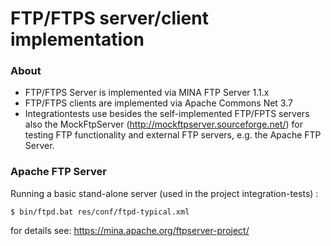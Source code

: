 # FTP/FTPS server/client implementation

### About
* FTP/FTPS Server is implemented via MINA FTP Server 1.1.x
* FTP/FTPS clients are implemented via Apache Commons Net 3.7
 * Integrationtests use besides the self-implemented FTP/FPTS servers also the MockFtpServer (http://mockftpserver.sourceforge.net/) for testing FTP functionality
and external FTP servers, e.g. the Apache FTP Server.

### Apache FTP Server

Running a basic stand-alone server (used in the project integration-tests) :

`$ bin/ftpd.bat res/conf/ftpd-typical.xml`


for details see: https://mina.apache.org/ftpserver-project/